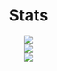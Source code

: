 
<div align="center">

# Stats

<img src="https://github-readme-stats.vercel.app/api/pin/?username=Qeatrix&repo=OpenSearch&bg_color=eff1f5&text_color=4c4f69&icon_color=8839ef&title_color=179299">
<br>
<img src="https://github-readme-stats.vercel.app/api?username=Qeatrix&show_icons=true&bg_color=eff1f5&text_color=4c4f69&icon_color=8839ef&title_color=179299">
<br>
<img src="http://github-readme-streak-stats.herokuapp.com?user=Quartix&theme=vue">
</div>
